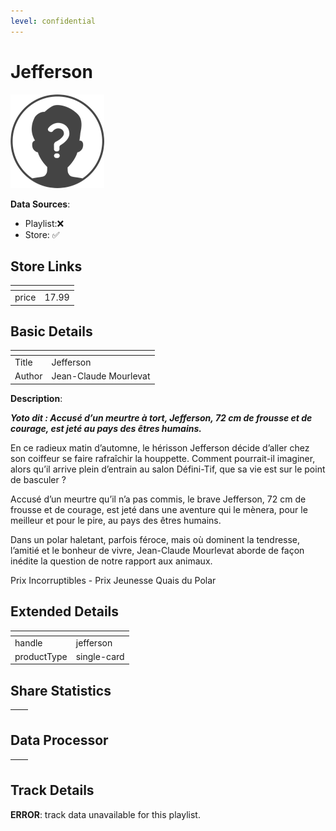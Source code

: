 ```yaml
---
level: confidential
---
```

# Jefferson

![card_error.png](../../img/cards/card_error.png)

**Data Sources**: 

- Playlist:❌
- Store: ✅


## Store Links

| <!-- --> | <!-- --> |
| - | - |
| price | 17.99 |


## Basic Details

| <!-- --> | <!-- --> |
| - | - |
| Title | Jefferson |
| Author | Jean-Claude Mourlevat |

**Description**:

_**Yoto dit : Accusé d’un meurtre à tort, Jefferson, 72 cm de frousse et de courage, est jeté au pays des êtres humains.**_

En ce radieux matin d’automne, le hérisson Jefferson décide d’aller chez son coiffeur se faire rafraîchir la houppette. Comment pourrait-il imaginer, alors qu’il arrive plein d’entrain au salon Défini-Tif, que sa vie est sur le point de basculer ?

Accusé d’un meurtre qu’il n’a pas commis, le brave Jefferson, 72 cm de frousse et de courage, est jeté dans une aventure qui le mènera, pour le meilleur et pour le pire, au pays des êtres humains.

Dans un polar haletant, parfois féroce, mais où dominent la tendresse, l’amitié et le bonheur de vivre, Jean-Claude Mourlevat aborde de façon inédite la question de notre rapport aux animaux.

Prix Incorruptibles - Prix Jeunesse Quais du Polar


## Extended Details

| <!-- --> | <!-- --> |
| - | - |
| handle | jefferson |
| productType | single-card |


## Share Statistics

| <!-- --> | <!-- --> |
| - | - |


## Data Processor

| <!-- --> | <!-- --> |
| - | - |


## Track Details

**ERROR**: track data unavailable for this playlist.
